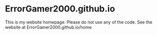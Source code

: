 # ErrorGamer2000.github.io
This is my website homepage. Please do not use any of the code. See the website at ErrorGamer2000.github.io/home
